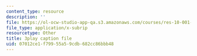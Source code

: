 ```yaml
---
content_type: resource
description: ''
file: https://ol-ocw-studio-app-qa.s3.amazonaws.com/courses/res-10-001-making-science-and-engineering-pictures-a-practical-guide-to-presenting-your-work-spring-2016/07012ce1f79955a59cdb682cc86bbb48_7_hOHxaaxGE.vtt
file_type: application/x-subrip
resourcetype: Other
title: 3play caption file
uid: 07012ce1-f799-55a5-9cdb-682cc86bbb48
---
```

